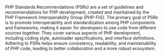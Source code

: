 PHP Standards Recommendations (PSRs) are a set of guidelines and recommendations for PHP development, created and maintained by the PHP Framework Interoperability Group (PHP-FIG). The primary goal of PSRs is to promote interoperability and standardization among PHP components and frameworks, making it easier for developers to use code from different sources together. They cover various aspects of PHP development, including coding style, autoloader specifications, and interface definitions. Adhering to PSRs helps ensure consistency, readability, and maintainability of PHP code, leading to better collaboration and a more robust ecosystem.

